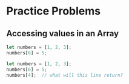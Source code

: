 # Practice Problems

## Accessing values in an Array



```javascript
let numbers = [1, 2, 3];
numbers[6] = 5;

let numbers = [1, 2, 3];
numbers[6] = 5;
numbers[4];  // what will this line return?
```


